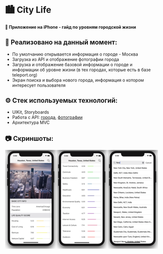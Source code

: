 # 🏙 City Life 

#### 📲 Приложение на iPhone - гайд по уровням городской жизни 

## 🍰 Реализовано на данный момент: 
* По умолчанию открывается информация о городе - Москва
* Загрузка из API и отображение фотографии города
* Загрузка и отображение базовой информации о городе и информации об уровне жизни  (в тех городах, которые есть в базе teleport.org)
* Экран поиска и выбора нового города, информация о котором интересует пользователя

## ⚙️ Стек используемых технологий:
* UIKit, Storyboards
* Работа с API: [города](https://developers.teleport.org/api/getting_started/), [фотографии](https://unsplash.com/developers)
* Архитектура MVC

## 📷 Скриншоты:
![Иллюстрация к проекту](https://github.com/kirrealdev/cityLifeApp/raw/master/screenshots/exampleImage.png)
